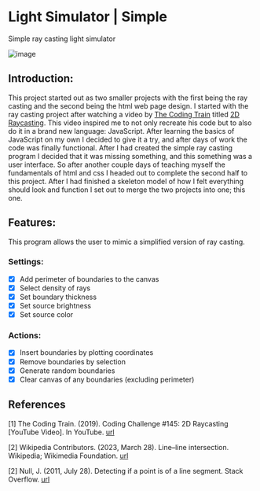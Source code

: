 # Light Simulator | Simple
Simple ray casting light simulator

![image](https://user-images.githubusercontent.com/99939034/236926992-da1800af-8a93-4050-89ce-c1c2e6e3ba7c.png)

## Introduction:
This project started out as two smaller projects with the first being the ray casting and the second being the html web page design. I started with the ray casting project after watching a video by [The Coding Train](https://www.youtube.com/@TheCodingTrain) titled [2D Raycasting](https://www.youtube.com/watch?v=TOEi6T2mtHo&t=1531s). This video inspired me to not only recreate his code but to also do it in a brand new language: JavaScript. After learning the basics of JavaScript on my own I decided to give it a try, and after days of work the code was finally functional. After I had created the simple ray casting program I decided that it was missing something, and this something was a user interface. So after another couple days of teaching myself the fundamentals of html and css I headed out to complete the second half to this project. After I had finished a skeleton model of how I felt everything should look and function I set out to merge the two projects into one; this one.

## Features:
This program allows the user to mimic a simplified version of ray casting.

### Settings:
- [x] Add perimeter of boundaries to the canvas 
- [x] Select density of rays
- [x] Set boundary thickness
- [x] Set source brightness
- [x] Set source color

### Actions:
- [x] Insert boundaries by plotting coordinates
- [x] Remove boundaries by selection
- [x] Generate random boundaries
- [x] Clear canvas of any boundaries (excluding perimeter)

## References
<a id="1">[1]</a> 
The Coding Train. (2019). Coding Challenge #145: 2D Raycasting [YouTube Video]. In YouTube. [url](https://www.youtube.com/watch?v=TOEi6T2mtHo&t=1532s)

<a id="2">[2]</a> 
Wikipedia Contributors. (2023, March 28). Line–line intersection. Wikipedia; Wikimedia Foundation. [url](https://en.wikipedia.org/wiki/Line%E2%80%93line_intersection)

<a id="2">[2]</a> 
Null, J. (2011, July 28). Detecting if a point is of a line segment. Stack Overflow. [url](https://stackoverflow.com/questions/6865832/detecting-if-a-point-is-of-a-line-segment/6877674#6877674)

‌
